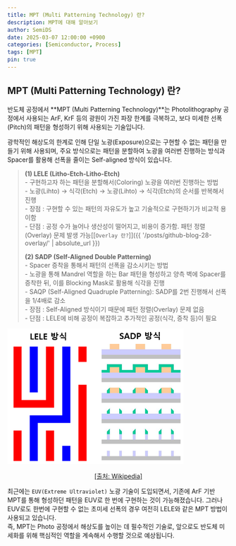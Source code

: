 ```yaml
---
title: MPT (Multi Patterning Technology) 란?
description: MPT에 대해 알아보기
author: SemiDS
date: 2025-03-07 12:00:00 +0900
categories: [Semiconductor, Process]
tags: [MPT]
pin: true
---
```


## MPT (Multi Patterning Technology) 란?
반도체 공정에서 **MPT (Multi Patterning Technology)**는 Photolithography 공정에서 사용되는 ArF, KrF 등의 광원이 가진 파장 한계를 극복하고, 보다 미세한 선폭(Pitch)의 패턴을 형성하기 위해 사용되는 기술입니다.

광학적인 해상도의 한계로 인해 단일 노광(Exposure)으로는 구현할 수 없는 패턴을 만들기 위해 사용되며, 주요 방식으로는 패턴을 분할하여 노광을 여러번 진행하는 방식과 Spacer를 활용해 선폭을 줄이는 Self-aligned 방식이 있습니다.

> **(1) LELE (Litho-Etch-Litho-Etch)**  
> \- 구현하고자 하는 패턴을 분할해서(Coloring) 노광을 여러번 진행하는 방법  
> \- 노광(Lihto) → 식각(Etch) → 노광(Lihto) → 식각(Etch)의 순서를 반복해서 진행  
> \- 장점 : 구현할 수 있는 패턴의 자유도가 높고 기술적으로 구현하기가 비교적 용이함   
> \- 단점 : 공정 수가 늘어나 생산성이 떨어지고, 비용이 증가함. 패턴 정렬(Overlay) 문제 발생 가능[[`Overlay 란?`]]({{ '/posts/github-blog-28-overlay/' | absolute_url }})  
>
>**(2) SADP (Self-Aligned Double Patterning)**  
> \- Spacer 증착을 통해서 패턴의 선폭을 감소시키는 방법  
> \- 노광을 통해 Mandrel 역할을 하는 Bar 패턴을 형성하고 양측 벽에 Spacer를 증착한 뒤, 이를 Blocking Mask로 활용해 식각을 진행  
> \- SAQP (Self-Aligned Quadruple Patterning): SADP를 2번 진행해서 선폭을 1/4배로 감소  
> \- 장점 : Self-Aligned 방식이기 때문에 패턴 정렬(Overlay) 문제 없음  
> \- 단점 : LELE에 비해 공정이 복잡하고 추가적인 공정(식각, 증착 등)이 필요  

<img src="/assets/img/posting/2025-03-07-github-blog-30-mpt_1.png" alt="mpt" width=400>  
<p style="text-align: center;"><a href="https://en.wikipedia.org/wiki/Multiple_patterning">[출처: Wikipedia]</a></p>

최근에는 `EUV(Extreme Ultraviolet)` 노광 기술이 도입되면서, 기존에 ArF 기반 MPT를 통해 형성하던 패턴을 EUV로 한 번에 구현하는 것이 가능해졌습니다. 그러나 EUV로도 한번에 구현할 수 없는 초미세 선폭의 경우 여전히 LELE와 같은 MPT 방법이 사용되고 있습니다.  
즉, MPT는 Photo 공정에서 해상도를 높이는 데 필수적인 기술로, 앞으로도 반도체 미세화를 위해 핵심적인 역할을 계속해서 수행할 것으로 예상됩니다.